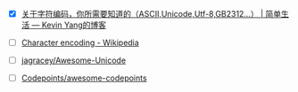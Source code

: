 + [x] [关于字符编码，你所需要知道的（ASCII,Unicode,Utf-8,GB2312…） | 简单生活 — Kevin Yang的博客](http://www.imkevinyang.com/2010/06/%E5%85%B3%E4%BA%8E%E5%AD%97%E7%AC%A6%E7%BC%96%E7%A0%81%EF%BC%8C%E4%BD%A0%E6%89%80%E9%9C%80%E8%A6%81%E7%9F%A5%E9%81%93%E7%9A%84.html)

+ [ ] [Character encoding - Wikipedia](https://en.wikipedia.org/wiki/Character_encoding)

+ [ ] [jagracey/Awesome-Unicode](https://github.com/jagracey/Awesome-Unicode)

+ [ ] [Codepoints/awesome-codepoints](https://github.com/Codepoints/awesome-codepoints)

